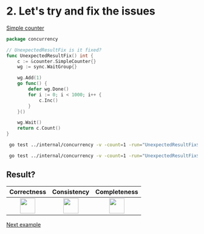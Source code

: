 # 2. Let's try and fix the issues

[Simple counter](counter/simple.md)

```go
package concurrency

// UnexpectedResultFix is it fixed?
func UnexpectedResultFix() int {
	c := &counter.SimpleCounter{}
	wg := sync.WaitGroup{}

	wg.Add(1)
	go func() {
		defer wg.Done()
		for i := 0; i < 1000; i++ {
			c.Inc()
		}
	}()

	wg.Wait()
	return c.Count()
}
```

```bash
 go test ../internal/concurrency -v -count=1 -run="UnexpectedResultFix$" 
```

```bash
 go test ../internal/concurrency -v -count=1 -run="UnexpectedResultFix$" -race 
```

## Result?

|                                                 Correctness                                                 |                                                 Consistency                                                 |                                                Completeness                                                 |
|:-----------------------------------------------------------------------------------------------------------:|:-----------------------------------------------------------------------------------------------------------:|:-----------------------------------------------------------------------------------------------------------:|
| <img height="40" src="/Users/RGurevitch/workspace/talk/golang-concurrency/docs/images/yes.png" width="40"/> | <img height="40" src="/Users/RGurevitch/workspace/talk/golang-concurrency/docs/images/yes.png" width="40"/> | <img height="40" src="/Users/RGurevitch/workspace/talk/golang-concurrency/docs/images/yes.png" width="40"/> |

[Next example](example_3.md)